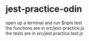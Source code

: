 # jest-practice-odin

open up a terminal and run $npm test  
the functions are in src/jest-practice.js  
the tests are in src/jest.practice.test.js  
